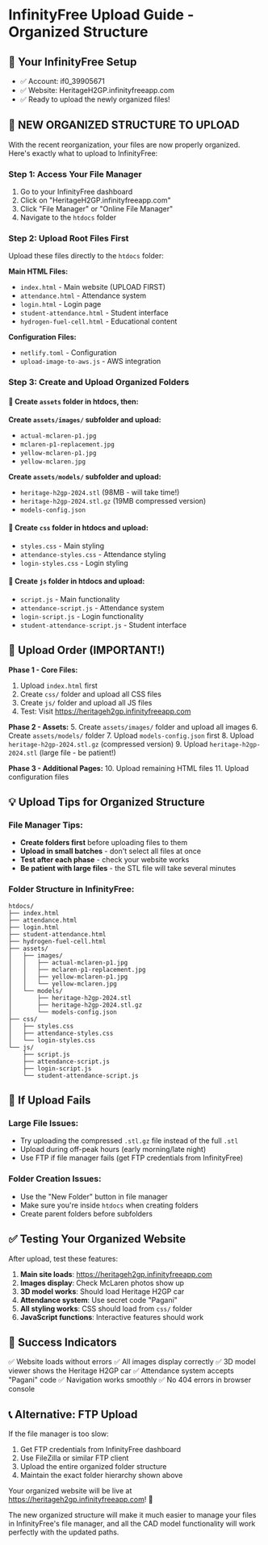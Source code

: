 # InfinityFree Upload Guide - Organized Structure

## 🎯 Your InfinityFree Setup
- ✅ Account: if0_39905671
- ✅ Website: HeritageH2GP.infinityfreeapp.com
- ✅ Ready to upload the newly organized files!

## 📁 NEW ORGANIZED STRUCTURE TO UPLOAD

With the recent reorganization, your files are now properly organized. Here's exactly what to upload to InfinityFree:

### Step 1: Access Your File Manager
1. Go to your InfinityFree dashboard
2. Click on "HeritageH2GP.infinityfreeapp.com"
3. Click "File Manager" or "Online File Manager"
4. Navigate to the `htdocs` folder

### Step 2: Upload Root Files First
Upload these files directly to the `htdocs` folder:

**Main HTML Files:**
- `index.html` - Main website (UPLOAD FIRST)
- `attendance.html` - Attendance system
- `login.html` - Login page
- `student-attendance.html` - Student interface
- `hydrogen-fuel-cell.html` - Educational content

**Configuration Files:**
- `netlify.toml` - Configuration
- `upload-image-to-aws.js` - AWS integration

### Step 3: Create and Upload Organized Folders

#### 📁 Create `assets` folder in htdocs, then:

**Create `assets/images/` subfolder and upload:**
- `actual-mclaren-p1.jpg`
- `mclaren-p1-replacement.jpg`
- `yellow-mclaren-p1.jpg`
- `yellow-mclaren.jpg`

**Create `assets/models/` subfolder and upload:**
- `heritage-h2gp-2024.stl` (98MB - will take time!)
- `heritage-h2gp-2024.stl.gz` (19MB compressed version)
- `models-config.json`

#### 📁 Create `css` folder in htdocs and upload:
- `styles.css` - Main styling
- `attendance-styles.css` - Attendance styling
- `login-styles.css` - Login styling

#### 📁 Create `js` folder in htdocs and upload:
- `script.js` - Main functionality
- `attendance-script.js` - Attendance system
- `login-script.js` - Login functionality
- `student-attendance-script.js` - Student interface

## 🚀 Upload Order (IMPORTANT!)

**Phase 1 - Core Files:**
1. Upload `index.html` first
2. Create `css/` folder and upload all CSS files
3. Create `js/` folder and upload all JS files
4. Test: Visit https://heritageh2gp.infinityfreeapp.com

**Phase 2 - Assets:**
5. Create `assets/images/` folder and upload all images
6. Create `assets/models/` folder
7. Upload `models-config.json` first
8. Upload `heritage-h2gp-2024.stl.gz` (compressed version)
9. Upload `heritage-h2gp-2024.stl` (large file - be patient!)

**Phase 3 - Additional Pages:**
10. Upload remaining HTML files
11. Upload configuration files

## 💡 Upload Tips for Organized Structure

### File Manager Tips:
- **Create folders first** before uploading files to them
- **Upload in small batches** - don't select all files at once
- **Test after each phase** - check your website works
- **Be patient with large files** - the STL file will take several minutes

### Folder Structure in InfinityFree:
```
htdocs/
├── index.html
├── attendance.html
├── login.html
├── student-attendance.html
├── hydrogen-fuel-cell.html
├── assets/
│   ├── images/
│   │   ├── actual-mclaren-p1.jpg
│   │   ├── mclaren-p1-replacement.jpg
│   │   ├── yellow-mclaren-p1.jpg
│   │   └── yellow-mclaren.jpg
│   └── models/
│       ├── heritage-h2gp-2024.stl
│       ├── heritage-h2gp-2024.stl.gz
│       └── models-config.json
├── css/
│   ├── styles.css
│   ├── attendance-styles.css
│   └── login-styles.css
└── js/
    ├── script.js
    ├── attendance-script.js
    ├── login-script.js
    └── student-attendance-script.js
```

## 🔧 If Upload Fails

### Large File Issues:
- Try uploading the compressed `.stl.gz` file instead of the full `.stl`
- Upload during off-peak hours (early morning/late night)
- Use FTP if file manager fails (get FTP credentials from InfinityFree)

### Folder Creation Issues:
- Use the "New Folder" button in file manager
- Make sure you're inside `htdocs` when creating folders
- Create parent folders before subfolders

## ✅ Testing Your Organized Website

After upload, test these features:
1. **Main site loads**: https://heritageh2gp.infinityfreeapp.com
2. **Images display**: Check McLaren photos show up
3. **3D model works**: Should load Heritage H2GP car
4. **Attendance system**: Use secret code "Pagani"
5. **All styling works**: CSS should load from `css/` folder
6. **JavaScript functions**: Interactive features should work

## 🎉 Success Indicators

✅ Website loads without errors
✅ All images display correctly
✅ 3D model viewer shows the Heritage H2GP car
✅ Attendance system accepts "Pagani" code
✅ Navigation works smoothly
✅ No 404 errors in browser console

## 📞 Alternative: FTP Upload

If the file manager is too slow:
1. Get FTP credentials from InfinityFree dashboard
2. Use FileZilla or similar FTP client
3. Upload the entire organized folder structure
4. Maintain the exact folder hierarchy shown above

Your organized website will be live at https://heritageh2gp.infinityfreeapp.com! 🚀

The new organized structure will make it much easier to manage your files in InfinityFree's file manager, and all the CAD model functionality will work perfectly with the updated paths.
